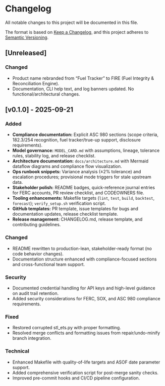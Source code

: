 # Changelog
All notable changes to this project will be documented in this file.

The format is based on [Keep a Changelog](https://keepachangelog.com/en/1.1.0/),
and this project adheres to [Semantic Versioning](https://semver.org/spec/v2.0.0.html).

## [Unreleased]
### Changed
- Product name rebranded from “Fuel Tracker” to FIRE (Fuel Integrity & Reconciliation Engine).
- Documentation, CLI help text, and log banners updated. No functional/architectural changes.

## [v0.1.0] - 2025-09-21
### Added
- **Compliance documentation:** Explicit ASC 980 sections (scope criteria, 182.3/254 recognition, fuel tracker/true-up support, disclosure requirements).
- **Model governance:** `MODEL_CARD.md` with assumptions, lineage, tolerance rules, stability log, and release checklist.
- **Architecture documentation:** `docs/architecture.md` with Mermaid dataflow diagrams and compliance flow visualization.
- **Ops runbook snippets:** Variance analysis (±2% tolerance) and escalation procedures; provisional mode triggers for stale upstream data.
- **Stakeholder polish:** README badges, quick-reference journal entries for FERC accounts, PR review checklist, and CODEOWNERS file.
- **Tooling enhancements:** Makefile targets (`lint`, `test`, `build`, `backtest`, `forecast`); `verify_setup.sh` verification script.
- **GitHub templates:** PR template, issue templates for bugs and documentation updates, release checklist template.
- **Release management:** CHANGELOG.md, release template, and contributing guidelines.

### Changed
- README rewritten to production-lean, stakeholder-ready format (no code behavior changes).
- Documentation structure enhanced with compliance-focused sections and cross-functional team support.

### Security
- Documented credential handling for API keys and high-level guidance on audit trail retention.
- Added security considerations for FERC, SOX, and ASC 980 compliance requirements.

### Fixed
- Restored corrupted stl_ets.py with proper formatting.
- Resolved merge conflicts and formatting issues from repair/undo-minify branch integration.

### Technical
- Enhanced Makefile with quality-of-life targets and ASOF date parameter support.
- Added comprehensive verification script for post-merge sanity checks.
- Improved pre-commit hooks and CI/CD pipeline configuration.
